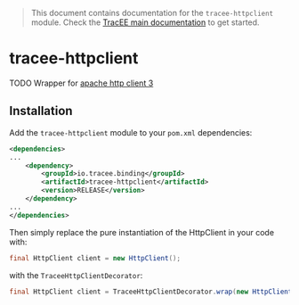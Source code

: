 > This document contains documentation for the `tracee-httpclient` module.  Check the [TracEE main documentation](/README.md) to get started.

# tracee-httpclient

TODO Wrapper for [apache http client 3](http://hc.apache.org/httpclient-3.x/)

## Installation

Add the `tracee-httpclient` module to your `pom.xml` dependencies:
```xml
<dependencies>
...
    <dependency>
        <groupId>io.tracee.binding</groupId>
   		<artifactId>tracee-httpclient</artifactId>
        <version>RELEASE</version>
    </dependency>
...
</dependencies>
```

Then simply replace the pure instantiation of the HttpClient in your code with:
```java
final HttpClient client = new HttpClient();
```
with the `TraceeHttpClientDecorator`:
```java
final HttpClient client = TraceeHttpClientDecorator.wrap(new HttpClient());
```
